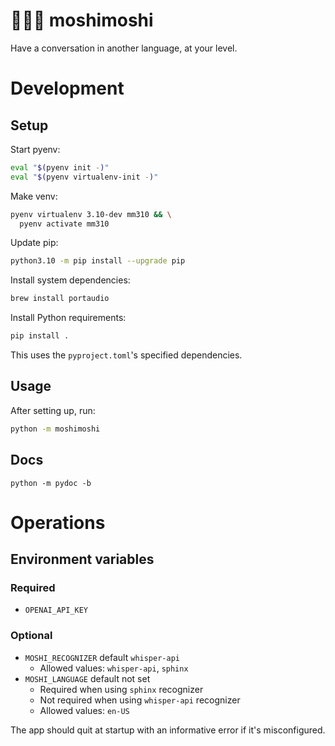 # 🧑💬🤖 moshimoshi
Have a conversation in another language, at your level.

# Development

## Setup

Start pyenv:
```sh
eval "$(pyenv init -)"
eval "$(pyenv virtualenv-init -)"
```

Make venv:
```sh
pyenv virtualenv 3.10-dev mm310 && \
  pyenv activate mm310
```

Update pip:
```sh
python3.10 -m pip install --upgrade pip
```

Install system dependencies:
```sh
brew install portaudio
```

Install Python requirements:
```sh
pip install .
```
This uses the `pyproject.toml`'s specified dependencies.

## Usage
After setting up, run:
```sh
python -m moshimoshi
```

## Docs
```
python -m pydoc -b
```

# Operations

## Environment variables

### Required

- `OPENAI_API_KEY`

### Optional

- `MOSHI_RECOGNIZER` default `whisper-api`
  - Allowed values: `whisper-api`, `sphinx`
- `MOSHI_LANGUAGE` default not set
  - Required when using `sphinx` recognizer
  - Not required when using `whisper-api` recognizer
  - Allowed values: `en-US`

The app should quit at startup with an informative error if it's misconfigured.
